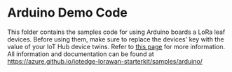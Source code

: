 # Arduino Demo Code

This folder contains the samples code for using Arduino boards a LoRa leaf devices.
Before using them, make sure to replace the devices' key with the value of your IoT Hub device twins. Refer to [this page](https://learn.microsoft.com/azure/iot-hub/iot-hub-devguide-device-twins) for more information.
All information and documentation can be found at <https://azure.github.io/iotedge-lorawan-starterkit/samples/arduino/>
